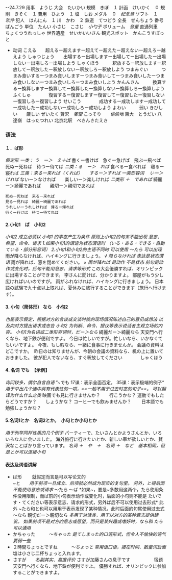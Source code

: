 --24.7.29
用事　ようじ
大会　たいかい
規模　きぼ　１
計画　けいかく　０
規則　きそく　１
費用　ひよう　１
塩　しお
メダル　０　*纪念章*
ソフト　１　*软件*
犯人　はんにん　１
川　かわ　２
鉄道　てつどう
全長　ぜんちょう
番号　ばんごう
単位　たんい
小さじ　こさじ　*小勺子*
ボリューム　*音量*
直通列車　ちょくつうれっしゃ
世界遺産　せいかいいさん
観光スポット　かんこうすぽっと
+ 动词
こえる　　超えるー超えますー超えてー超えたー超えないー超えろー越えよう
しゅつじょう　　出場するー出場しますー出場してー出場したー出場しないー出場しろー出場しよう
しゃくほう　　　釈放するー釈放しますー釈放してー釈放したー釈放しないー釈放しろー釈放しよう
つまみぐい　　　つまみ食いするーつまみ食いしますーつまみ食いしてーつまみ食いしたーつまみ食いしないーつまみ食いしろーつまみ食いしよう
かんんさん　　　換算するー換算しますー換算してー換算したー換算しないー換算しろー換算しよう
ふくしゅ　　　　復習するー復習しますー復習してー復習したー復習しないー復習しろー復習しよう
せいこう　　　　成功するー成功しますー成功してー成功したー成功しないー成功しろー成功しよう
よわい　　　弱い
きびしい　　厳しい
ぜいたく      贅沢　*奢望*
こっそり　　*偷偷地*
東大　とうだい
八達嶺　はったつれい
北京北駅　ぺきんきたえき
### 语法
#### １．ば形
*假定形*
*一类： う　ー＞　え＋ば*
書くー書けば　急ぐー急げば　飛ぶー飛べば　死ぬー死ねば　待つー待てば
*二类：る　ー＞　れば*
食べるー食べれば　寝るー寝れば
*三类：来るー来れば（くれば）　　するー＞すれば*
*一类形容词 　いー＞ければ*
ないー＞なければ　　楽しいー＞楽しければ
*二类形  ＋　であれば*
綺麗ー＞綺麗であれば　　親切ー＞親切であれば
```
死ぬー死ねば　来るー来れば
見るー見れば　綺麗ー綺麗であれば
うれしいーうれしければ　帰るー帰れば
行くー行けば　待つー待てれば
```
#### 2.小句1　ば　小句2
*小句2 成立必须以 小句1 的事态产生为条件*
*原则上小句2的句末不能出现 意志、希望、命令、请求
1.如果小句1的谓语为状态谓语时 （いる・ある・できる・自動ている・部分形容词）
2.小句1和小句2的主语不同时 可以使用
～たら 可以出现*
雨が降らなければ、ハイキングに行きましょう。 √   *降らなければ 表达是状态谓语*
雨が降れば、窓を閉めてください。 ×    *雨が降れば 是动作 不是状态*    *前句是动作或变化时，后句不能用意志、请求等形式*
この大会優勝すれば、オリンピックに出場することができます。
李さんに聞けば、分かりますよ。
部屋がもう少し広ければいいのですが。
雨がふれなければ、ハイキングに行きましょう。
日本語の試験で九十点以上取れば、夏休みに旅行することができます（旅行へ行けます）。
#### 3. 小句（简体形） なら　小句2
*也是表示假定，根据对方的言谈或交谈时候的现场情况陈述自己的意见或想法
以及向对方提出请求或忠告*
*小句2 为判断、命令、提议等表示说话者主观立场的内容。 小句1为名词或二类形容词时，だー＞なら*
綺麗だー＞綺麗なら
天安門へ行くなら、地下鉄が便利ですよ。
今日は忙しいですが。忙しいなら、いかなくてもいいですよ。
今夜、もし暇なら、一緒に食事に行きませんか。
会議の資料はどこですか。　昨日のは知りませんが、今朝の会議の資料なら、机の上に置いておきました。
彼が犯人でないなら、すぐ釈放してください　　　　しゃくほう
#### 4. 名词 でも　【示例】
*询问较多，偶尔自言自语*
”~でも  17课：表示全面否定，  35课：表示极端的例子“
*用于举出几个选中具有代表性的一项，==一般不用于过去时态的句子==。 可以翻译为什么什么之类*
映画でも見に行きませんか？　　行こうかな？
運動でもしたらどうですか？　　しょうかな？
コーヒーでも飲みませんか？　　
日本語でも勉強しょうかな？ 
#### 5.名词1とか　名词2とか。　小句とか小句とか
*用于列举同样性质的几个例子*
パーティーで、たいさんとかようさんとか、いろいろな人に会いました。
海外旅行に行きたいとか、新しい車が欲しいとか、贅沢なことばかり言っています。
*名词 ＋　や　＋　名词 ＋　など　基本相同，但是とか可以连接小句*
#### 表达及词语讲解
+ ば形 　　就假定而言是可以写论文的  
~と　　*用于前项一旦成立、后项就必然成为现实的复句里。 另外，と得后面不能使用意志或请求*
～たら   ～ば *如果~，要是~多数用这两个，たら使用条件没用限制，而ば前的小句表示动作或变化时，后面的小句则不能是 たいです・てください等表示意志、请求的形式，另外ば后不可以使用过去形式*
此外 ~たら和と也可以用用于表示发现了某种情况，此时后面的句尾使用过去式
～なら     親切だー＞親切なら  *多用于对话类，用于以对方的某种意志提供建议。  如果前项不是对方的意志或愿望，而只是某兴趣或嗜好时，なら和 たら可以通用*
+ かちゃった　　　*～ちゃった 是てしまった的口语形式，但令人不愉快的语气要弱一些*
+ ２時間ちょっとですね　　　*～ちょっと 常用语口语，接在时间、数量词后面* 塩は小さじ二杯ちょっと入れます。
+ さすが　　*名副其实、高度评价*  さすが加藤さんの息子です　　　　　
宿題
天安門へ行くなら、地下鉄が便利ですよ。
優勝すれば、オリンピックに参加することができますよ。